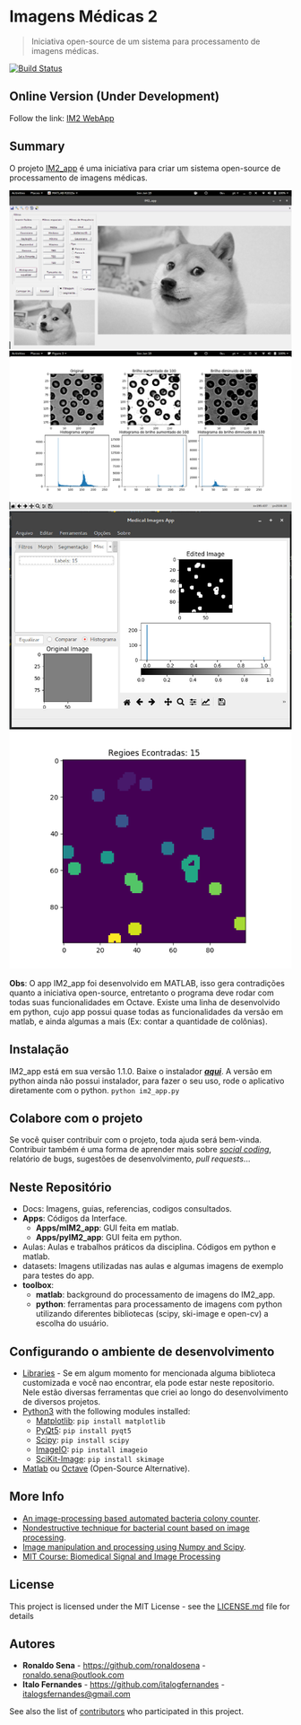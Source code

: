 # Imagens Médicas 2
>Iniciativa open-source de um sistema para processamento de imagens médicas.

[![Build Status](https://travis-ci.com/italogsfernandes/imagens-medicas-2.svg?branch=master)](https://travis-ci.com/italogsfernandes/imagens-medicas-2)

## Online Version (Under Development)
Follow the link: [IM2 WebApp](http://italogsfernandes.com/imagens-medicas-2)

## Summary

O projeto [IM2_app](https://github.com/ronaldosena/imagens-medicas-2) é uma iniciativa para criar um sistema open-source  de processamento de imagens médicas.

![](docs/im2_app_doge_screenshot.png)
![](docs/aula_1_blood_screenshot.png)
![](docs/colonies_counter_screenshot.jpeg)
![](docs/regios_encontradas_screenshot.png)

**Obs**: O app IM2_app foi desenvolvido em MATLAB, isso gera contradições quanto a iniciativa open-source, entretanto o programa deve rodar com todas suas funcionalidades em Octave.
Existe uma linha de desenvolvido em python, cujo app possui quase todas as funcionalidades da versão em matlab,  e ainda algumas a mais (Ex: contar a quantidade de colônias).

## Instalação
IM2_app está em sua versão 1.1.0. Baixe o instalador [__*aqui*__](https://goo.gl/59uwRe).
A versão em python ainda não possui instalador, para fazer o seu uso, rode o aplicativo diretamente com o python.
``python im2_app.py``

## Colabore com o projeto

Se você quiser contribuir com o projeto, toda ajuda será bem-vinda. Contribuir também é uma forma de aprender mais sobre [*social coding*](http://opentechschool.github.io/social-coding/), relatório de bugs, sugestões de desenvolvimento, *pull requests*...

## Neste Repositório
- Docs: Imagens, guias, referencias, codigos consultados.
- **Apps**: Códigos da Interface.
    - **Apps/mIM2_app**: GUI feita em matlab.
    - **Apps/pyIM2_app**: GUI feita em python.
- Aulas: Aulas e trabalhos práticos da disciplina. Códigos em python e matlab.
- datasets: Imagens utilizadas nas aulas e algumas imagens de exemplo para testes do app.
- **toolbox**:
    - **matlab**: background do processamento de imagens do IM2_app.
    - **python**: ferramentas para processamento de imagens com python utilizando diferentes bibliotecas (scipy, ski-image e open-cv) a escolha do usuário.

## Configurando o ambiente de desenvolvimento
* [Libraries](https://github.com/italogfernandes/libraries) - Se em algum momento for mencionada alguma biblioteca customizada e você nao encontrar, ela pode estar neste repositorio. Nele estão diversas ferramentas que criei ao longo do desenvolvimento de diversos projetos.
* [Python3](https://www.python.org/downloads/) with the following modules installed:
    * [Matplotlib](https://pypi.python.org/pypi/matplotlib): ``pip install matplotlib``
    * [PyQt5](https://pypi.python.org/pypi/PyQt5): ``pip install pyqt5``
    * [Scipy](https://pypi.python.org/pypi/scipy): ``pip install scipy``
    * [ImageIO](https://pypi.python.org/pypi/imageio): ``pip install imageio``
    * [SciKit-Image](https://pypi.python.org/pypi/scikit-image): ``pip install skimage``
* [Matlab](https://www.mathworks.com/pricing-licensing.html?prodcode=ML&intendeduse=student) ou [Octave](https://www.gnu.org/software/octave/) (Open-Source Alternative).

## More Info
* [An image-processing based automated bacteria colony counter](http://ieeexplore.ieee.org/document/5291926/).
* [Nondestructive technique for bacterial count based on image processing](http://www.oatext.com/Nondestructive-technique-for-bacterial-count-based-on-image-processing.php).
* [Image manipulation and processing using Numpy and Scipy](http://www.scipy-lectures.org/advanced/image_processing/index.html).
* [MIT Course: Biomedical Signal and Image Processing](https://ocw.mit.edu/courses/health-sciences-and-technology/hst-582j-biomedical-signal-and-image-processing-spring-2007/index.htm)

## License

This project is licensed under the MIT License - see the [LICENSE.md](LICENSE.md) file for details

## Autores

* **Ronaldo Sena** - https://github.com/ronaldosena - ronaldo.sena@outlook.com
* **Italo Fernandes** - https://github.com/italogfernandes - italogsfernandes@gmail.com

See also the list of [contributors](https://github.com/ronaldosena/imagens-medicas-2/contributors) who participated in this project.
